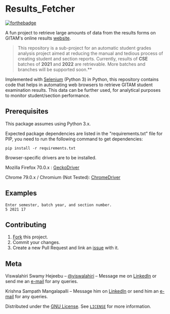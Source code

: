 # Results_Fetcher

[![forthebadge](https://forthebadge.com/images/badges/made-with-python.svg)](https://forthebadge.com)

A fun project to retrieve large amounts of data from the results forms on GITAM's online results [website](https://doeresults.gitam.edu/onlineresults/pages/Newgrdcrdinput1.aspx).

> This repository is a sub-project for an automatic student grades analysis project aimed at reducing the manual and tedious process of creating student and section reports. Currently, results of **CSE** batches of **2021** and **2022** are retrievable. More batches and branches will be supported soon.**

Implemented with [Selenium](https://github.com/SeleniumHQ/selenium) (Python 3) in Python, this repository contains code that helps in automating web browsers to retrieve GITAM student examination results. This data can be further used, for analytical purposes to monitor student/section performance.


## Prerequisites

This package assumes using Python 3.x. 

Expected package dependencies are listed in the "requirements.txt" file for PIP, you need to run the following command to get dependencies:
```
pip install -r requirements.txt
```

Browser-specific drivers are to be installed.

Mozilla Firefox 70.0.x : [GeckoDriver](https://github.com/mozilla/geckodriver/releases/download/v0.24.0/geckodriver-v0.24.0-win64.zip)

Chrome 79.0.x / Chromium (Not Tested): [ChromeDriver](https://chromedriver.storage.googleapis.com/79.0.3945.36/chromedriver_win32.zip)

## Examples

```
Enter semester, batch year, and section number.
5 2021 17
```

## Contributing

1. [Fork](https://github.com/Viswalahiri/Results_Fetcher/fork) this project.
2. Commit your changes.
3. Create a new Pull Request and link an [issue](https://github.com/Viswalahiri/Results_Fetcher/issues/new) with it.


## Meta

Viswalahiri Swamy Hejeebu – [@viswalahiri](https://github.com/viswalahiri) – Message me on [LinkedIn](https://www.linkedin.com/in/viswalahiri/) or send me an [e-mail](mailto:viswalahiriswamyh@gmail.com) for any queries.

Krishna Sampath Mangalapalli – Message him on [LinkedIn](https://www.linkedin.com/in/krishna-sampath-mangalapalli-0b4a62181/) or send him an [e-mail](mailto:krishnasampath23@gmail.com) for any queries.


Distributed under the [GNU License](https://opensource.org/licenses/GPL-3.0). See [`LICENSE`](https://github.com/Viswalahiri/Results_Fetcher/blob/master/LICENSE) for more information.
